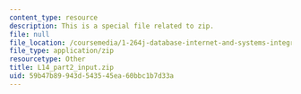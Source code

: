 ```yaml
---
content_type: resource
description: This is a special file related to zip.
file: null
file_location: /coursemedia/1-264j-database-internet-and-systems-integration-technologies-fall-2013/59b47b89943d543545ea60bbc1b7d33a_L14_part2_input.zip
file_type: application/zip
resourcetype: Other
title: L14_part2_input.zip
uid: 59b47b89-943d-5435-45ea-60bbc1b7d33a
---
```

